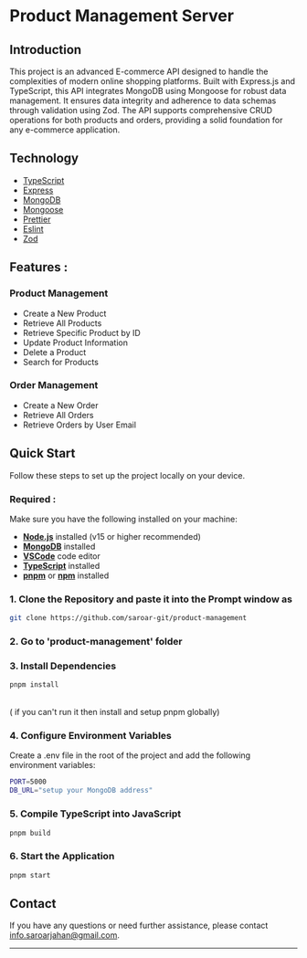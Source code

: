 # Product Management Server

## Introduction

This project is an advanced E-commerce API designed to handle the complexities of modern online shopping platforms. Built with Express.js and TypeScript, this API integrates MongoDB using Mongoose for robust data management. It ensures data integrity and adherence to data schemas through validation using Zod. The API supports comprehensive CRUD operations for both products and orders, providing a solid foundation for any e-commerce application.

## Technology

- [TypeScript](https://www.typescriptlang.org/)
- [Express](https://expressjs.com/)
- [MongoDB](https://www.mongodb.com/)
- [Mongoose](https://mongoosejs.com/)
- [Prettier](https://eslint.org/)
- [Eslint](https://eslint.org/)
- [Zod](https://zod.dev/)

## Features :

### Product Management

- Create a New Product
- Retrieve All Products
- Retrieve Specific Product by ID
- Update Product Information
- Delete a Product
- Search for Products

### Order Management

- Create a New Order
- Retrieve All Orders
- Retrieve Orders by User Email

## Quick Start

Follow these steps to set up the project locally on your device.

### Required :

Make sure you have the following installed on your machine:

- [**Node.js**](https://nodejs.org/en) installed (v15 or higher recommended)
- [**MongoDB**](https://www.mongodb.com/) installed
- [**VSCode**](https://code.visualstudio.com/) code editor
- [**TypeScript**](https://www.typescriptlang.org/) installed
- [**pnpm**](https://pnpm.io/) or [**npm**](https://www.npmjs.com/) installed

### 1. Clone the Repository and paste it into the Prompt window as

```bash
git clone https://github.com/saroar-git/product-management
```

### 2. Go to 'product-management' folder

### 3. Install Dependencies

```bash
pnpm install
```

<br/> ( if you can't run it then install and setup pnpm globally)

### 4. Configure Environment Variables

Create a .env file in the root of the project and add the following environment variables:

```bash
PORT=5000
DB_URL="setup your MongoDB address"
```

### 5. Compile TypeScript into JavaScript

```bash
pnpm build
```

### 6. Start the Application

```bash
pnpm start
```

## Contact

If you have any questions or need further assistance, please contact info.saroarjahan@gmail.com.

---
